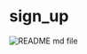 
# sign_up
![README md file](https://user-images.githubusercontent.com/94362331/152474739-189da34c-4394-4eb4-aad9-ac88754cc030.png)
